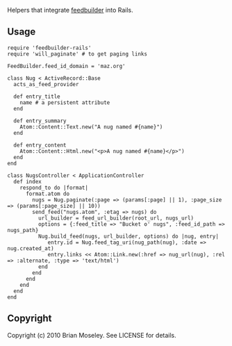 Helpers that integrate [feedbuilder](https://github.com/bcm/feedbuilder) into Rails.

## Usage

    require 'feedbuilder-rails'
    require 'will_paginate' # to get paging links

    FeedBuilder.feed_id_domain = 'maz.org'

    class Nug < ActiveRecord::Base
      acts_as_feed_provider

      def entry_title
        name # a persistent attribute
      end

      def entry_summary
        Atom::Content::Text.new("A nug named #{name}")
      end

      def entry_content
        Atom::Content::Html.new("<p>A nug named #{name}</p>")
      end
    end

    class NugsController < ApplicationController
      def index
        respond_to do |format|
          format.atom do
            nugs = Nug.paginate(:page => (params[:page] || 1), :page_size => (params[:page_size] || 10))
            send_feed("nugs.atom", :etag => nugs) do
              url_builder = feed_url_builder(root_url, nugs_url)
              options = {:feed_title => "Bucket o' nugs", :feed_id_path => nugs_path}
              Nug.build_feed(nugs, url_builder, options) do |nug, entry|
                 entry.id = Nug.feed_tag_uri(nug_path(nug), :date => nug.created_at)
                 entry.links << Atom::Link.new(:href => nug_url(nug), :rel => :alternate, :type => 'text/html')
              end
            end
          end
        end
      end
    end

## Copyright

Copyright (c) 2010 Brian Moseley. See LICENSE for details.
